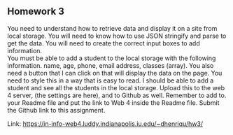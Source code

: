 ## Homework 3

You need to understand how to retrieve data and display it on a site from local storage.
You will need to know how to use JSON stringify and parse to get the data.
You will need to create the correct input boxes to add information.  
You must be able to add a student to the local storage with the following information. name, age, phone, email address, classes (array).
You also need a button that I can click on that will display the data on the page. You need to style this in a way that is easy to read.
I should be able to add a student and see all the students in the local storage.
Upload this to the web 4 server, (the settings are here), and to Github as well. Remember to add to. your Readme file and put the link to Web 4 inside the Readme file.
Submit the Github link to this assignment.

Link: https://in-info-web4.luddy.indianapolis.iu.edu/~dhenriqu/hw3/
